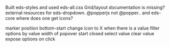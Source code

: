 Built eds-styles and used eds-all.css
Grid/layout documentation is missing?
external resources for eds-dropdown. @popperjs not @popper..  and eds-core
where does one get icons?

marker position bottom-start
change icon to X when there is a value
filter options by value
width of popover
start closed
select value
clear value
expose options on click
